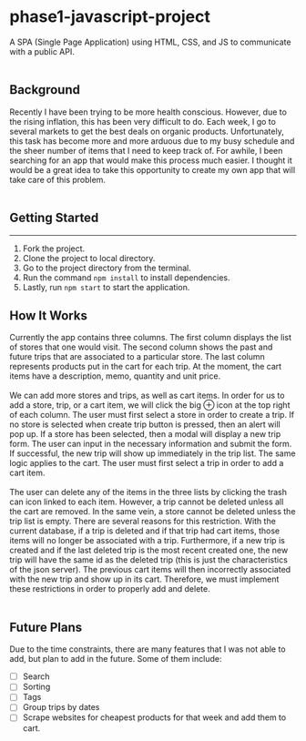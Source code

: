 # phase1-javascript-project

A SPA (Single Page Application) using HTML, CSS, and JS to communicate with a public API.
<br><br>

## Background

Recently I have been trying to be more health conscious. However, due to the rising inflation, this has been very difficult to do. Each week, I go to several markets to get the best deals on organic products. Unfortunately, this task has become more and more arduous due to my busy schedule and the sheer number of items that I need to keep track of. For awhile, I been searching for an app that would make this process much easier. I thought it would be a great idea to take this opportunity to create my own app that will take care of this problem.
<br><br>

## Getting Started

---

1. Fork the project.
2. Clone the project to local directory.
3. Go to the project directory from the terminal.
4. Run the command `npm install` to install dependencies.
5. Lastly, run `npm start` to start the application.

## How It Works

Currently the app contains three columns. The first column displays the list of stores that one would visit. The second column shows the past and future trips that are associated to a particular store. The last column represents products put in the cart for each trip. At the moment, the cart items have a description, memo, quantity and unit price. <br><br>
We can add more stores and trips, as well as cart items. In order for us to add a store, trip, or a cart item, we will click the big ⊕ icon at the top right of each column. The user must first select a store in order to create a trip. If no store is selected when create trip button is pressed, then an alert will pop up. If a store has been selected, then a modal will display a new trip form. The user can input in the necessary information and submit the form. If successful, the new trip will show up immediately in the trip list. The same logic applies to the cart. The user must first select a trip in order to add a cart item.<br><br>
The user can delete any of the items in the three lists by clicking the trash can icon linked to each item. However, a trip cannot be deleted unless all the cart are removed. In the same vein, a store cannot be deleted unless the trip list is empty. There are several reasons for this restriction. With the current database, if a trip is deleted and if that trip had cart items, those items will no longer be associated with a trip. Furthermore, if a new trip is created and if the last deleted trip is the most recent created one, the new trip will have the same id as the deleted trip (this is just the characteristics of the json server). The previous cart items will then incorrectly associated with the new trip and show up in its cart. Therefore, we must implement these restrictions in order to properly add and delete.
<br><br>

## Future Plans

Due to the time constraints, there are many features that I was not able to add, but plan to add in the future. Some of them include:

- [ ] Search
- [ ] Sorting
- [ ] Tags
- [ ] Group trips by dates
- [ ] Scrape websites for cheapest products for that week and add them to cart.
